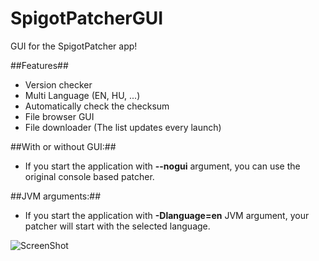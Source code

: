 SpigotPatcherGUI
=============

GUI for the SpigotPatcher app!

##Features##
 * Version checker
 * Multi Language (EN, HU, ...)
 * Automatically check the checksum
 * File browser GUI
 * File downloader (The list updates every launch)
 
##With or without GUI:##
 * If you start the application with **--nogui** argument, you can use the original console based patcher.
 
##JVM arguments:##
 * If you start the application with **-Dlanguage=en** JVM argument, your patcher will start with the selected language.
 
![ScreenShot](http://content.screencast.com/users/Gerviba/folders/Jing/media/139d0738-9668-45cb-9ee3-da8685f663ac/2014-09-13_1743.png)
